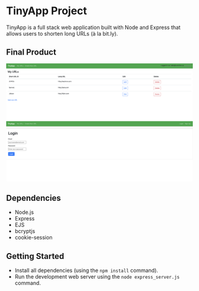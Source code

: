 # TinyApp Project

TinyApp is a full stack web application built with Node and Express that allows users to shorten long URLs (à la bit.ly).

## Final Product

!["Screenshot of the URLs Page"](https://github.com/klemaire23/tinyapp/blob/main/docs/urls-page.png?raw=true)
!["Screenshot of the Login Page"](https://github.com/klemaire23/tinyapp/blob/main/docs/login-page.png?raw=true)

## Dependencies

- Node.js
- Express
- EJS
- bcryptjs
- cookie-session

## Getting Started

- Install all dependencies (using the `npm install` command).
- Run the development web server using the `node express_server.js` command.